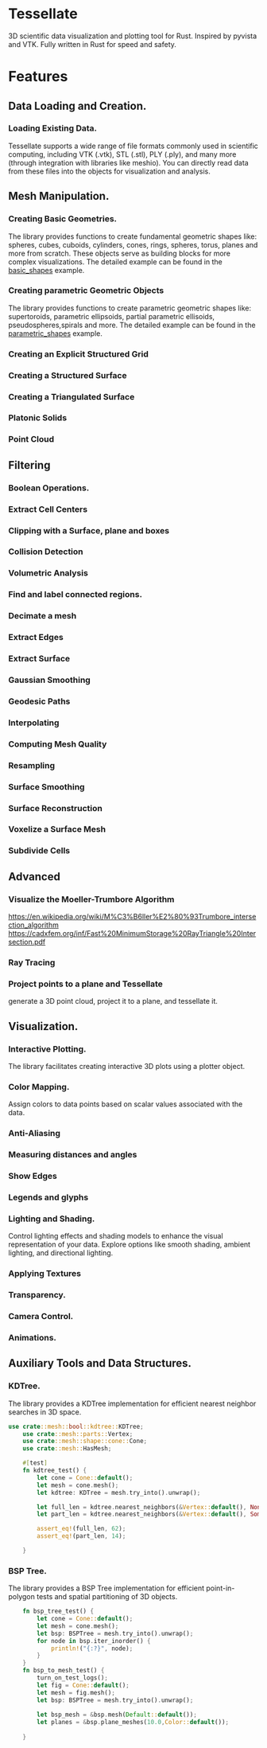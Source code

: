 # Tessellate 
3D scientific data visualization and plotting tool for Rust.
Inspired by pyvista and VTK. 
Fully written in Rust for speed and safety.


# Features

## Data Loading and Creation.

### Loading Existing Data.

Tessellate supports a wide range of file formats commonly used in scientific computing, 
including VTK (.vtk), STL (.stl), PLY (.ply), and many more (through integration with libraries like meshio). 
You can directly read data from these files into the objects for visualization and analysis.

 
## Mesh Manipulation.

### Creating Basic Geometries.

The library provides functions to create fundamental geometric shapes like:
spheres, cubes, cuboids, cylinders, cones, rings, spheres, torus, planes and more from scratch.
These objects serve as building blocks for more complex visualizations.
The detailed example can be found in the [basic_shapes](examples/basic_shapes/README.md) example.

### Creating parametric Geometric Objects

The library provides functions to create parametric geometric shapes like:
supertoroids, parametric ellipsoids, partial parametric ellisoids, pseudospheres,spirals and more.
The detailed example can be found in the [parametric_shapes](examples/parametric_shapes/README.md) example.

### Creating an Explicit Structured Grid
### Creating a Structured Surface
### Creating a Triangulated Surface
### Platonic Solids
### Point Cloud


## Filtering
### Boolean Operations.
### Extract Cell Centers
### Clipping with a Surface, plane and boxes
### Collision Detection
### Volumetric Analysis
### Find and label connected regions.
### Decimate a mesh
### Extract Edges
### Extract Surface
### Gaussian Smoothing
### Geodesic Paths
### Interpolating
### Computing Mesh Quality
### Resampling
### Surface Smoothing
### Surface Reconstruction
### Voxelize a Surface Mesh
### Subdivide Cells

## Advanced
### Visualize the Moeller-Trumbore Algorithm    
https://en.wikipedia.org/wiki/M%C3%B6ller%E2%80%93Trumbore_intersection_algorithm
https://cadxfem.org/inf/Fast%20MinimumStorage%20RayTriangle%20Intersection.pdf

### Ray Tracing
### Project points to a plane and Tessellate
generate a 3D point cloud, project it to a plane, and tessellate it.

## Visualization.

### Interactive Plotting. 
The library facilitates creating interactive 3D plots using a plotter object. 

### Color Mapping.
Assign colors to data points based on scalar values associated with the data. 

### Anti-Aliasing
### Measuring distances and angles
### Show Edges
### Legends and glyphs

### Lighting and Shading.
Control lighting effects and shading models to enhance the visual representation of your data. 
Explore options like smooth shading, ambient lighting, and directional lighting.

### Applying Textures
### Transparency.
### Camera Control.
### Animations.

## Auxiliary Tools and Data Structures.

### KDTree.

The library provides a KDTree implementation for efficient nearest neighbor searches in 3D space.

```rust
use crate::mesh::bool::kdtree::KDTree;
    use crate::mesh::parts::Vertex;
    use crate::mesh::shape::cone::Cone;
    use crate::mesh::HasMesh;

    #[test]
    fn kdtree_test() {
        let cone = Cone::default();
        let mesh = cone.mesh();
        let kdtree: KDTree = mesh.try_into().unwrap();

        let full_len = kdtree.nearest_neighbors(&Vertex::default(), None).count();
        let part_len = kdtree.nearest_neighbors(&Vertex::default(), Some(0.7)).count();

        assert_eq!(full_len, 62);
        assert_eq!(part_len, 14);

    }
```

### BSP Tree.

The library provides a BSP Tree implementation for efficient point-in-polygon tests and spatial partitioning of 3D objects.

```rust
    fn bsp_tree_test() {
        let cone = Cone::default();
        let mesh = cone.mesh();
        let bsp: BSPTree = mesh.try_into().unwrap();
        for node in bsp.iter_inorder() {
            println!("{:?}", node);
        }
    }
    fn bsp_to_mesh_test() {
        turn_on_test_logs();
        let fig = Cone::default();
        let mesh = fig.mesh();
        let bsp: BSPTree = mesh.try_into().unwrap();
    
        let bsp_mesh = &bsp.mesh(Default::default());
        let planes = &bsp.plane_meshes(10.0,Color::default());
    
    }
```

